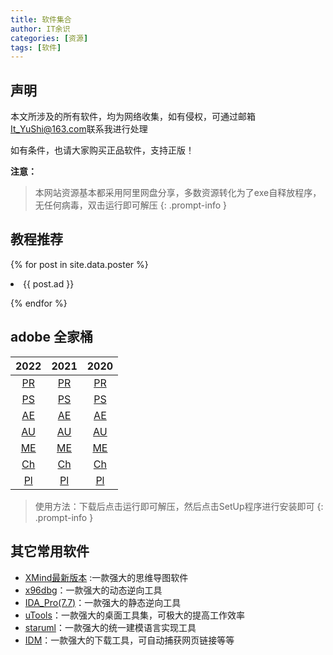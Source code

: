 ```yaml
---
title: 软件集合
author: IT余识
categories: [资源]
tags: [软件]
---
```



## 声明

本文所涉及的所有软件，均为网络收集，如有侵权，可通过邮箱<It_YuShi@163.com>联系我进行处理

如有条件，也请大家购买正品软件，支持正版！

**注意：**

> 本网站资源基本都采用阿里网盘分享，多数资源转化为了exe自释放程序，无任何病毒，双击运行即可解压
{: .prompt-info }

## 教程推荐

{% for post in site.data.poster %}

<li>{{ post.ad }}</li>

{% endfor %}


## adobe 全家桶

|2022|2021|2020|
|:---:|:---:|:---:|
|[PR](https://www.aliyundrive.com/s/CmXTUsxvTiZ)|[PR](https://www.aliyundrive.com/s/Ltas2YTYPJv)|[PR](https://www.aliyundrive.com/s/ii9Cp9KYoba)|
|[PS](https://www.aliyundrive.com/s/eDuZ4Ng3BsN)|[PS](https://www.aliyundrive.com/s/xHGsRTi6Zgr)|[PS](https://www.aliyundrive.com/s/apVBnsZAMas)|
|[AE](https://www.aliyundrive.com/s/t2UVgm8J9nL)|[AE](https://www.aliyundrive.com/s/ER39tLhvNPK)|[AE](https://www.aliyundrive.com/s/GYVHefxn3RJ)|
|[AU](https://www.aliyundrive.com/s/Zyz4bXmDCCJ)|[AU](https://www.aliyundrive.com/s/eHEUcVgHfVN)|[AU](https://www.aliyundrive.com/s/tJpiofiSNJw)|
|[ME](https://www.aliyundrive.com/s/HCSUK53M76L)|[ME](https://www.aliyundrive.com/s/J5uB7eregWf)|[ME](https://www.aliyundrive.com/s/6CVqt5shWJS)|
|[Ch](https://www.aliyundrive.com/s/jb6Vbddbxar)|[Ch](https://www.aliyundrive.com/s/SYF9Ttn28Js)|[Ch](https://www.aliyundrive.com/s/itNKHFAF5o3)|
|[Pl](https://www.aliyundrive.com/s/hbgDWE33iQz)|[Pl](https://www.aliyundrive.com/s/2X46rpaDMLn)|[Pl](https://www.aliyundrive.com/s/cibjTHdYrBH)|


> 使用方法：下载后点击运行即可解压，然后点击SetUp程序进行安装即可
{: .prompt-info }

## 其它常用软件

- [XMind最新版本](/posts/XMind2022) :一款强大的思维导图软件
- [x96dbg](https://sourceforge.net/projects/x64dbg/files/snapshots/)：一款强大的动态逆向工具
- [IDA_Pro(7.7)](https://www.aliyundrive.com/s/HNoCC1PXrxR)：一款强大的静态逆向工具
- [uTools](https://u.tools/)：一款强大的桌面工具集，可极大的提高工作效率
- [staruml](https://blog.csdn.net/weixin_50964512/article/details/124365042)：一款强大的统一建模语言实现工具
- [IDM](https://www.aliyundrive.com/s/pry7S6ff52D)：一款强大的下载工具，可自动捕获网页链接等等
